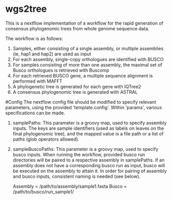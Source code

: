 # wgs2tree
This is a nextflow implementation of a workflow for the rapid generation of consensus phylogenomic trees from whole genome sequence data.

The workflow is as follows:

1. Samples, either consisting of a single assembly, or multiple assemblies (ie, hap1 and hap2) are used as input
2. For each assembly, single-copy orthologues are identified with BUSCO
3. For samples consisting of more than one assembly, the maximal set of Busco orthologues is retrieved with Buscomp
4. For each retrieved BUSCO gene, a multiple sequence alignment is performed with MAFFT
5. A phylogenetic tree is generated for each gene with IQTree2
6. A consensus phylogenomic tree is generated with ASTRAL

#Config
The nextflow config file should be modified to specify relevant parameters, using the provided 'template.config'. Within 'params', various specifications can be made. 

1. samplePaths:
This parameter is a groovy map, used to specify assembly inputs. The keys are sample identifiers (used as labels on leaves on the final phylogenomic tree), and the mapped value is a file path or a list of paths (glob operators allowed).

2. sampleBuscoPaths:
This parameter is a groovy map, used to specify busco inputs. When running the workflow, provided busco run directories will be paired to a respective assembly in samplePaths. If an assembly does not have a corresponding busco run as input, busco will be executed on the assembly to attain it. In order for pairing of assembly and busco inputs, consistent naming is needed (see below).

	Assembly = /path/to/assembly/sample1.fasta
	Busco = /path/to/busco/run_sample1/
